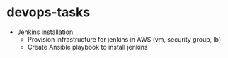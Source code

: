 # devops-tasks

* Jenkins installation
  * Provision infrastructure for jenkins in AWS (vm, security group, lb)
  * Create Ansible playbook to install jenkins 

